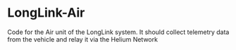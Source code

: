 # LongLink-Air
Code for the Air unit of the LongLink system. It should collect telemetry data from the vehicle and relay it via the Helium Network
